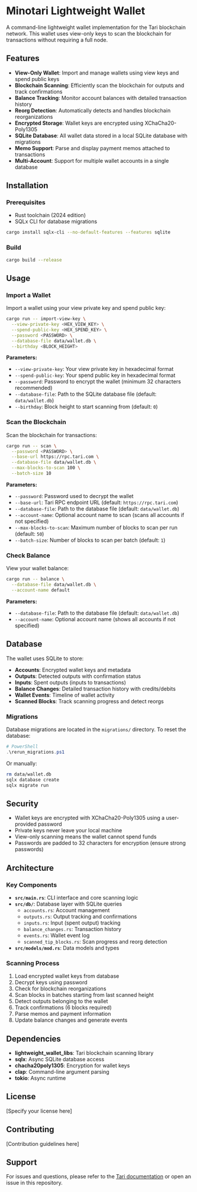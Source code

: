 # Minotari Lightweight Wallet

A command-line lightweight wallet implementation for the Tari blockchain network. This wallet uses view-only keys to scan the blockchain for transactions without requiring a full node.

## Features

- **View-Only Wallet**: Import and manage wallets using view keys and spend public keys
- **Blockchain Scanning**: Efficiently scan the blockchain for outputs and track confirmations
- **Balance Tracking**: Monitor account balances with detailed transaction history
- **Reorg Detection**: Automatically detects and handles blockchain reorganizations
- **Encrypted Storage**: Wallet keys are encrypted using XChaCha20-Poly1305
- **SQLite Database**: All wallet data stored in a local SQLite database with migrations
- **Memo Support**: Parse and display payment memos attached to transactions
- **Multi-Account**: Support for multiple wallet accounts in a single database

## Installation

### Prerequisites

- Rust toolchain (2024 edition)
- SQLx CLI for database migrations

```bash
cargo install sqlx-cli --no-default-features --features sqlite
```

### Build

```bash
cargo build --release
```

## Usage

### Import a Wallet

Import a wallet using your view private key and spend public key:

```bash
cargo run -- import-view-key \
  --view-private-key <HEX_VIEW_KEY> \
  --spend-public-key <HEX_SPEND_KEY> \
  --password <PASSWORD> \
  --database-file data/wallet.db \
  --birthday <BLOCK_HEIGHT>
```

**Parameters:**
- `--view-private-key`: Your view private key in hexadecimal format
- `--spend-public-key`: Your spend public key in hexadecimal format
- `--password`: Password to encrypt the wallet (minimum 32 characters recommended)
- `--database-file`: Path to the SQLite database file (default: `data/wallet.db`)
- `--birthday`: Block height to start scanning from (default: `0`)

### Scan the Blockchain

Scan the blockchain for transactions:

```bash
cargo run -- scan \
  --password <PASSWORD> \
  --base-url https://rpc.tari.com \
  --database-file data/wallet.db \
  --max-blocks-to-scan 100 \
  --batch-size 10
```

**Parameters:**
- `--password`: Password used to decrypt the wallet
- `--base-url`: Tari RPC endpoint URL (default: `https://rpc.tari.com`)
- `--database-file`: Path to the database file (default: `data/wallet.db`)
- `--account-name`: Optional account name to scan (scans all accounts if not specified)
- `--max-blocks-to-scan`: Maximum number of blocks to scan per run (default: `50`)
- `--batch-size`: Number of blocks to scan per batch (default: `1`)

### Check Balance

View your wallet balance:

```bash
cargo run -- balance \
  --database-file data/wallet.db \
  --account-name default
```

**Parameters:**
- `--database-file`: Path to the database file (default: `data/wallet.db`)
- `--account-name`: Optional account name (shows all accounts if not specified)

## Database

The wallet uses SQLite to store:
- **Accounts**: Encrypted wallet keys and metadata
- **Outputs**: Detected outputs with confirmation status
- **Inputs**: Spent outputs (inputs to transactions)
- **Balance Changes**: Detailed transaction history with credits/debits
- **Wallet Events**: Timeline of wallet activity
- **Scanned Blocks**: Track scanning progress and detect reorgs

### Migrations

Database migrations are located in the `migrations/` directory. To reset the database:

```powershell
# PowerShell
.\rerun_migrations.ps1
```

Or manually:

```bash
rm data/wallet.db
sqlx database create
sqlx migrate run
```

## Security

- Wallet keys are encrypted with XChaCha20-Poly1305 using a user-provided password
- Private keys never leave your local machine
- View-only scanning means the wallet cannot spend funds
- Passwords are padded to 32 characters for encryption (ensure strong passwords)

## Architecture

### Key Components

- **`src/main.rs`**: CLI interface and core scanning logic
- **`src/db/`**: Database layer with SQLite queries
  - `accounts.rs`: Account management
  - `outputs.rs`: Output tracking and confirmations
  - `inputs.rs`: Input (spent output) tracking
  - `balance_changes.rs`: Transaction history
  - `events.rs`: Wallet event log
  - `scanned_tip_blocks.rs`: Scan progress and reorg detection
- **`src/models/mod.rs`**: Data models and types

### Scanning Process

1. Load encrypted wallet keys from database
2. Decrypt keys using password
3. Check for blockchain reorganizations
4. Scan blocks in batches starting from last scanned height
5. Detect outputs belonging to the wallet
6. Track confirmations (6 blocks required)
7. Parse memos and payment information
8. Update balance changes and generate events

## Dependencies

- **lightweight_wallet_libs**: Tari blockchain scanning library
- **sqlx**: Async SQLite database access
- **chacha20poly1305**: Encryption for wallet keys
- **clap**: Command-line argument parsing
- **tokio**: Async runtime

## License

[Specify your license here]

## Contributing

[Contribution guidelines here]

## Support

For issues and questions, please refer to the [Tari documentation](https://docs.tari.com/) or open an issue in this repository.